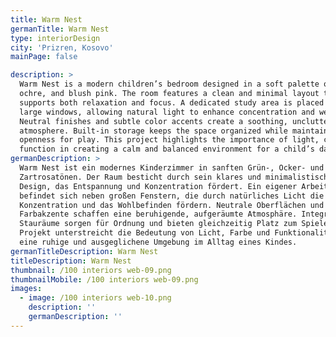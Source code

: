 ```yaml
---
title: Warm Nest
germanTitle: Warm Nest
type: interiorDesign
city: 'Prizren, Kosovo'
mainPage: false

description: >
  Warm Nest is a modern children’s bedroom designed in a soft palette of green,
  ochre, and blush pink. The room features a clean and minimal layout that
  supports both relaxation and focus. A dedicated study area is placed beside
  large windows, allowing natural light to enhance concentration and well-being.
  Neutral finishes and subtle color accents create a soothing, uncluttered
  atmosphere. Built-in storage keeps the space organized while maintaining
  openness for play. This project highlights the importance of light, color, and
  function in creating a calm and balanced environment for a child’s daily life.
germanDescription: >
  Warm Nest ist ein modernes Kinderzimmer in sanften Grün-, Ocker- und
  Zartrosatönen. Der Raum besticht durch sein klares und minimalistisches
  Design, das Entspannung und Konzentration fördert. Ein eigener Arbeitsbereich
  befindet sich neben großen Fenstern, die durch natürliches Licht die
  Konzentration und das Wohlbefinden fördern. Neutrale Oberflächen und dezente
  Farbakzente schaffen eine beruhigende, aufgeräumte Atmosphäre. Integrierte
  Stauräume sorgen für Ordnung und bieten gleichzeitig Platz zum Spielen. Dieses
  Projekt unterstreicht die Bedeutung von Licht, Farbe und Funktionalität für
  eine ruhige und ausgeglichene Umgebung im Alltag eines Kindes.
germanTitleDescription: Warm Nest
titleDescription: Warm Nest
thumbnail: /100 interiors web-09.png
thumbnailMobile: /100 interiors web-09.png
images:
  - image: /100 interiors web-10.png
    description: ''
    germanDescription: ''
---
```

